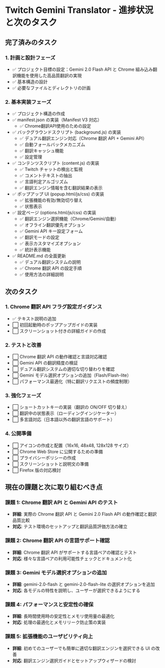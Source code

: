 # Twitch Gemini Translator - 進捗状況と次のタスク

## 完了済みのタスク

### 1. 計画と設計フェーズ

- ✅ プロジェクト目標の設定：Gemini 2.0 Flash API と Chrome 組み込み翻訳機能を使用した高品質翻訳の実現
- ✅ 基本構造の設計
- ✅ 必要なファイルとディレクトリの計画

### 2. 基本実装フェーズ

- ✅ プロジェクト構造の作成
- ✅ manifest.json の実装（Manifest V3 対応）
  - ✅ Chrome翻訳API使用のための設定
- ✅ バックグラウンドスクリプト (background.js) の実装
  - ✅ デュアル翻訳エンジン対応（Chrome 翻訳 API + Gemini API）
  - ✅ 自動フォールバックメカニズム
  - ✅ 翻訳キャッシュ機能
  - ✅ 設定管理
- ✅ コンテンツスクリプト (content.js) の実装
  - ✅ Twitch チャットの検出と監視
  - ✅ コメントテキストの抽出
  - ✅ 言語判定アルゴリズム
  - ✅ 翻訳エンジン情報を含む翻訳結果の表示
- ✅ ポップアップ UI (popup.html/js/css) の実装
  - ✅ 拡張機能の有効/無効切り替え
  - ✅ 状態表示
- ✅ 設定ページ (options.html/js/css) の実装
  - ✅ 翻訳エンジン選択機能（Chrome/Gemini/自動）
  - ✅ オフライン翻訳優先オプション
  - ✅ Gemini API キー設定フォーム
  - ✅ 翻訳モードの設定
  - ✅ 表示カスタマイズオプション
  - ✅ 統計表示機能
- ✅ README.md の全面更新
  - ✅ デュアル翻訳システムの説明
  - ✅ Chrome 翻訳 API の設定手順
  - ✅ 使用方法の詳細説明

## 次のタスク

### 1. Chrome 翻訳 API フラグ設定ガイダンス

- ✅ テキスト説明の追加
- ⬜ 初回起動時のポップアップガイドの実装
- ⬜ スクリーンショット付きの詳細ガイドの作成

### 2. テストと改善

- ⬜ Chrome 翻訳 API の動作確認と言語対応確認
- ⬜ Gemini API の翻訳精度の検証
- ⬜ デュアル翻訳システムの適切な切り替わりを確認
- ⬜ Gemini モデル選択オプションの追加（Flash/Flash-lite）
- ⬜ パフォーマンス最適化（特に翻訳リクエストの頻度制限）

### 3. 強化フェーズ

- ⬜ ショートカットキーの実装（翻訳の ON/OFF 切り替え）
- ⬜ 翻訳中の状態表示（ローディングインジケーター）
- ⬜ 多言語対応（日本語以外の翻訳言語のサポート）

### 4. 公開準備

- ⬜ アイコンの作成と配置（16x16, 48x48, 128x128 サイズ）
- ⬜ Chrome Web Store に公開するための準備
- ⬜ プライバシーポリシーの作成
- ⬜ スクリーンショットと説明文の準備
- ⬜ Firefox 版の対応検討

## 現在の課題と次に取り組むべき点

### 課題 1: Chrome 翻訳 API と Gemini API のテスト

- **詳細**: 実際の Chrome 翻訳 API と Gemini 2.0 Flash API の動作確認と翻訳品質比較
- **対応**: テスト環境のセットアップと翻訳品質評価方法の確立

### 課題 2: Chrome 翻訳 API の言語サポート確認

- **詳細**: Chrome 翻訳 API がサポートする言語ペアの確認とテスト
- **対応**: 様々な言語ペアの利用可能性チェックとドキュメント化

### 課題 3: Gemini モデル選択オプションの追加

- **詳細**: gemini-2.0-flash と gemini-2.0-flash-lite の選択オプションを追加
- **対応**: 各モデルの特性を説明し、ユーザーが選択できるようにする

### 課題 4: パフォーマンスと安定性の確保

- **詳細**: 長時間使用時の安定性とメモリ使用量の最適化
- **対応**: 処理の最適化とメモリリーク防止策の実装

### 課題 5: 拡張機能のユーザビリティ向上

- **詳細**: 初めてのユーザーでも簡単に適切な翻訳エンジンを選択できる UI の改善
- **対応**: 翻訳エンジン選択ガイドとセットアップウィザードの検討
